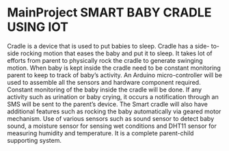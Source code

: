 # MainProject   SMART BABY CRADLE USING IOT

Cradle is a device that is used to put babies to sleep. Cradle has a 
side- to-side rocking motion that eases the baby and put it to sleep. It takes lot
of efforts from parent to physically rock the cradle to generate swinging motion.
When baby is kept inside the cradle need to be constant monitoring parent to
keep to track of baby’s activity. An Arduino micro-controller will be used to
assemble all the sensors and hardware component required. Constant monitoring
of the baby inside the cradle will be done. If any activity such as urination or
baby crying, it occurs a notification through an SMS will be sent to the parent’s
device. The Smart cradle will also have additional features such as rocking the
baby automatically via geared motor mechanism.  Use of various sensors such as
sound sensor to detect baby sound, a moisture sensor for sensing wet conditions
and DHT11 sensor for measuring humidity and temperature. It is a complete parent-child supporting system.


